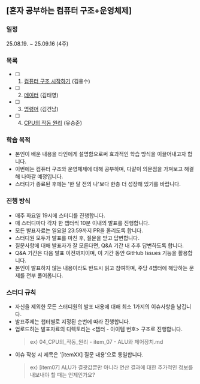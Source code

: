 ## [혼자 공부하는 컴퓨터 구조+운영체제]

### 일정
25.08.19. ~ 25.09.16 (4주)

### 목록

- [ ] 01. [컴퓨터 구조 시작하기](.md) (김용수)
- [ ] 02. [데이터](.md) (김태영)
- [ ] 03. [명령어](.md) (김건남)
- [ ] 04. [CPU의 작동 원리](.md) (유승준)

### 학습 목적
- 본인이 배운 내용을 타인에게 설명함으로써 효과적인 학습 방식을 이끌어내고자 합니다.
- 이번에는 컴퓨터 구조와 운영체제에 대해 공부하며, 다같이 의문점을 가져보고 해결해 나아갈 예정입니다.
- 스터디가 종료된 후에는 '한 달 전의 나'보다 한층 더 성장해 있기를 바랍니다.

### 진행 방식
- 매주 화요일 19시에 스터디를 진행합니다.
- 매 스터디마다 각자 한 챕터씩 10분 이내의 발표를 진행합니다.
- 모든 발표자료는 일요일 23:59까지 PR을 올리도록 합니다.
- 스터디원 모두가 발표를 마친 후, 질문을 받고 답변합니다.
- 질문사항에 대해 발표자가 잘 모른다면, Q&A 기간 내 추후 답변하도록 합니다.
- Q&A 기간은 다음 발표 이전까지이며, 이 기간 동안 GitHub Issues 기능을 활용합니다.
- 본인이 발표하지 않는 내용이라도 반드시 읽고 참여하며, 주당 4챕터에 해당하는 문제를 전부 풀어옵니다.

### 스터디 규칙
- 자신을 제외한 모든 스터디원의 발표 내용에 대해 최소 1가지의 이슈사항을 남깁니다.
- 발표주제는 챕터별로 지정된 순번에 따라 진행합니다.
- 업로드하는 발표자료의 디렉토리는 <챕터 - 아이템 번호> 구조로 진행합니다.
  > ex) 04_CPU의_작동_원리 - item_07 - ALU와 제어장치.md
- 이슈 작성 시 제목은 '[itemXX] 질문 내용'으로 통일합니다.
  > ex) [item07] ALU가 결괏값뿐만 아니라 연산 결과에 대한 추가적인 정보를 내보내야 할 때는 언제인가요?
